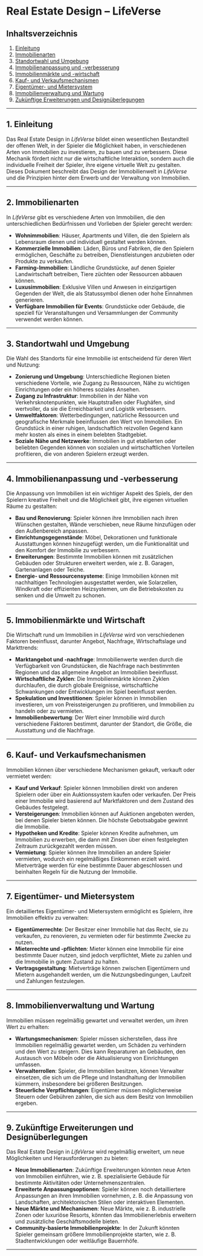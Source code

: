 # Real Estate Design – LifeVerse

## Inhaltsverzeichnis
1. [Einleitung](#einleitung)
2. [Immobilienarten](#immobilienarten)
3. [Standortwahl und Umgebung](#standortwahl-und-umgebung)
4. [Immobilienanpassung und -verbesserung](#immobilienanpassung-und-verbesserung)
5. [Immobilienmärkte und -wirtschaft](#immobilienmärkte-und-wirtschaft)
6. [Kauf- und Verkaufsmechanismen](#kauf-und-verkaufsmechanismen)
7. [Eigentümer- und Mietersystem](#eigentuemer-und-mietersystem)
8. [Immobilienverwaltung und Wartung](#immobilienverwaltung-und-wartung)
9. [Zukünftige Erweiterungen und Designüberlegungen](#zukuenftige-erweiterungen-und-designueberlegungen)

---

## 1. Einleitung

Das Real Estate Design in *LifeVerse* bildet einen wesentlichen Bestandteil der offenen Welt, in der Spieler die Möglichkeit haben, in verschiedenen Arten von Immobilien zu investieren, zu bauen und zu verbessern. Diese Mechanik fördert nicht nur die wirtschaftliche Interaktion, sondern auch die individuelle Freiheit der Spieler, ihre eigene virtuelle Welt zu gestalten. Dieses Dokument beschreibt das Design der Immobilienwelt in *LifeVerse* und die Prinzipien hinter dem Erwerb und der Verwaltung von Immobilien.

---

## 2. Immobilienarten

In *LifeVerse* gibt es verschiedene Arten von Immobilien, die den unterschiedlichen Bedürfnissen und Vorlieben der Spieler gerecht werden:

- **Wohnimmobilien**: Häuser, Apartments und Villen, die den Spielern als Lebensraum dienen und individuell gestaltet werden können.
- **Kommerzielle Immobilien**: Läden, Büros und Fabriken, die den Spielern ermöglichen, Geschäfte zu betreiben, Dienstleistungen anzubieten oder Produkte zu verkaufen.
- **Farming-Immobilien**: Ländliche Grundstücke, auf denen Spieler Landwirtschaft betreiben, Tiere züchten oder Ressourcen abbauen können.
- **Luxusimmobilien**: Exklusive Villen und Anwesen in einzigartigen Gegenden der Welt, die als Statussymbol dienen oder hohe Einnahmen generieren.
- **Verfügbare Immobilien für Events**: Grundstücke oder Gebäude, die speziell für Veranstaltungen und Versammlungen der Community verwendet werden können.

---

## 3. Standortwahl und Umgebung

Die Wahl des Standorts für eine Immobilie ist entscheidend für deren Wert und Nutzung:

- **Zonierung und Umgebung**: Unterschiedliche Regionen bieten verschiedene Vorteile, wie Zugang zu Ressourcen, Nähe zu wichtigen Einrichtungen oder ein höheres soziales Ansehen.
- **Zugang zu Infrastruktur**: Immobilien in der Nähe von Verkehrsknotenpunkten, wie Hauptstraßen oder Flughäfen, sind wertvoller, da sie die Erreichbarkeit und Logistik verbessern.
- **Umweltfaktoren**: Wetterbedingungen, natürliche Ressourcen und geografische Merkmale beeinflussen den Wert von Immobilien. Ein Grundstück in einer ruhigen, landschaftlich reizvollen Gegend kann mehr kosten als eines in einem belebten Stadtgebiet.
- **Soziale Nähe und Netzwerke**: Immobilien in gut etablierten oder beliebten Gegenden können von sozialen und wirtschaftlichen Vorteilen profitieren, die von anderen Spielern erzeugt werden.

---

## 4. Immobilienanpassung und -verbesserung

Die Anpassung von Immobilien ist ein wichtiger Aspekt des Spiels, der den Spielern kreative Freiheit und die Möglichkeit gibt, ihre eigenen virtuellen Räume zu gestalten:

- **Bau und Renovierung**: Spieler können ihre Immobilien nach ihren Wünschen gestalten, Wände verschieben, neue Räume hinzufügen oder den Außenbereich anpassen.
- **Einrichtungsgegenstände**: Möbel, Dekorationen und funktionale Ausstattungen können hinzugefügt werden, um die Funktionalität und den Komfort der Immobilie zu verbessern.
- **Erweiterungen**: Bestimmte Immobilien können mit zusätzlichen Gebäuden oder Strukturen erweitert werden, wie z. B. Garagen, Gartenanlagen oder Teiche.
- **Energie- und Ressourcensysteme**: Einige Immobilien können mit nachhaltigen Technologien ausgestattet werden, wie Solarzellen, Windkraft oder effizienten Heizsystemen, um die Betriebskosten zu senken und die Umwelt zu schonen.

---

## 5. Immobilienmärkte und Wirtschaft

Die Wirtschaft rund um Immobilien in *LifeVerse* wird von verschiedenen Faktoren beeinflusst, darunter Angebot, Nachfrage, Wirtschaftslage und Markttrends:

- **Marktangebot und -nachfrage**: Immobilienwerte werden durch die Verfügbarkeit von Grundstücken, die Nachfrage nach bestimmten Regionen und das allgemeine Angebot an Immobilien beeinflusst.
- **Wirtschaftliche Zyklen**: Die Immobilienmärkte können Zyklen durchlaufen, die durch globale Ereignisse, wirtschaftliche Schwankungen oder Entwicklungen im Spiel beeinflusst werden.
- **Spekulation und Investitionen**: Spieler können in Immobilien investieren, um von Preissteigerungen zu profitieren, und Immobilien zu handeln oder zu vermieten.
- **Immobilienbewertung**: Der Wert einer Immobilie wird durch verschiedene Faktoren bestimmt, darunter der Standort, die Größe, die Ausstattung und die Nachfrage.

---

## 6. Kauf- und Verkaufsmechanismen

Immobilien können über verschiedene Mechanismen gekauft, verkauft oder vermietet werden:

- **Kauf und Verkauf**: Spieler können Immobilien direkt von anderen Spielern oder über ein Auktionssystem kaufen oder verkaufen. Der Preis einer Immobilie wird basierend auf Marktfaktoren und dem Zustand des Gebäudes festgelegt.
- **Versteigerungen**: Immobilien können auf Auktionen angeboten werden, bei denen Spieler bieten können. Die höchste Gebotsabgabe gewinnt die Immobilie.
- **Hypotheken und Kredite**: Spieler können Kredite aufnehmen, um Immobilien zu erwerben, die dann mit Zinsen über einen festgelegten Zeitraum zurückgezahlt werden müssen.
- **Vermietung**: Spieler können ihre Immobilien an andere Spieler vermieten, wodurch ein regelmäßiges Einkommen erzielt wird. Mietverträge werden für eine bestimmte Dauer abgeschlossen und beinhalten Regeln für die Nutzung der Immobilie.

---

## 7. Eigentümer- und Mietersystem

Ein detailliertes Eigentümer- und Mietersystem ermöglicht es Spielern, ihre Immobilien effektiv zu verwalten:

- **Eigentümerrechte**: Der Besitzer einer Immobilie hat das Recht, sie zu verkaufen, zu renovieren, zu vermieten oder für bestimmte Zwecke zu nutzen.
- **Mieterrechte und -pflichten**: Mieter können eine Immobilie für eine bestimmte Dauer nutzen, sind jedoch verpflichtet, Miete zu zahlen und die Immobilie in gutem Zustand zu halten.
- **Vertragsgestaltung**: Mietverträge können zwischen Eigentümern und Mietern ausgehandelt werden, um die Nutzungsbedingungen, Laufzeit und Zahlungen festzulegen.

---

## 8. Immobilienverwaltung und Wartung

Immobilien müssen regelmäßig gewartet und verwaltet werden, um ihren Wert zu erhalten:

- **Wartungsmechanismen**: Spieler müssen sicherstellen, dass ihre Immobilien regelmäßig gewartet werden, um Schäden zu verhindern und den Wert zu steigern. Dies kann Reparaturen an Gebäuden, den Austausch von Möbeln oder die Aktualisierung von Einrichtungen umfassen.
- **Verwalterrollen**: Spieler, die Immobilien besitzen, können Verwalter einsetzen, die sich um die Pflege und Instandhaltung der Immobilien kümmern, insbesondere bei größeren Besitzungen.
- **Steuerliche Verpflichtungen**: Eigentümer müssen möglicherweise Steuern oder Gebühren zahlen, die sich aus dem Besitz von Immobilien ergeben.

---

## 9. Zukünftige Erweiterungen und Designüberlegungen

Das Real Estate Design in *LifeVerse* wird regelmäßig erweitert, um neue Möglichkeiten und Herausforderungen zu bieten:

- **Neue Immobilienarten**: Zukünftige Erweiterungen könnten neue Arten von Immobilien einführen, wie z. B. spezialisierte Gebäude für bestimmte Aktivitäten oder Unternehmenszentralen.
- **Erweiterte Anpassungsoptionen**: Spieler können noch detailliertere Anpassungen an ihren Immobilien vornehmen, z. B. die Anpassung von Landschaften, architektonischen Stilen oder interaktiven Elementen.
- **Neue Märkte und Mechanismen**: Neue Märkte, wie z. B. industrielle Zonen oder luxuriöse Resorts, könnten das Immobilienerlebnis erweitern und zusätzliche Geschäftsmodelle bieten.
- **Community-basierte Immobilienprojekte**: In der Zukunft könnten Spieler gemeinsam größere Immobilienprojekte starten, wie z. B. Stadtentwicklungen oder weitläufige Bauernhöfe.

---